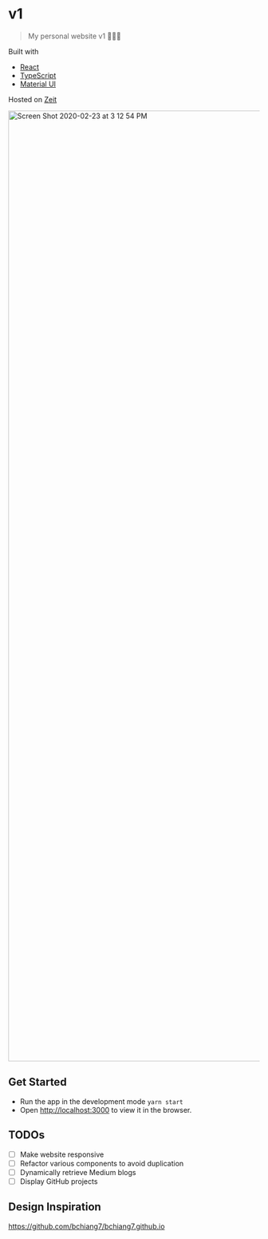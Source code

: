 # v1

> My personal website v1 👨🏻‍💻

Built with

- [React](https://facebook.github.io/create-react-app)
- [TypeScript](https://www.typescriptlang.org/)
- [Material UI](https://material-ui.com)

Hosted on [Zeit](https://zeit.co)

<img width="1904" alt="Screen Shot 2020-02-23 at 3 12 54 PM" src="https://user-images.githubusercontent.com/17886017/75119511-7b592180-5651-11ea-8673-a3be702119c5.png">

## Get Started

- Run the app in the development mode `yarn start`
- Open [http://localhost:3000](http://localhost:3000) to view it in the browser.

## TODOs

- [ ] Make website responsive
- [ ] Refactor various components to avoid duplication
- [ ] Dynamically retrieve Medium blogs
- [ ] Display GitHub projects

## Design Inspiration

https://github.com/bchiang7/bchiang7.github.io
